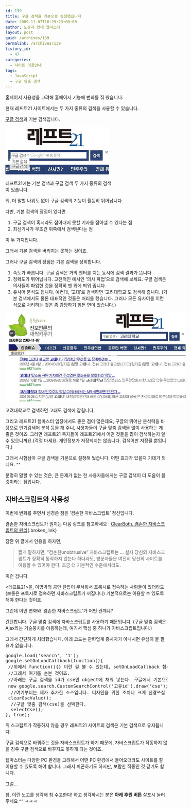 ```yaml
---
id: 139
title: 구글 검색을 기본으로 설정했습니다
date: 2009-11-07T16:29:23+00:00
author: 노동자 연대 웹마스터
layout: post
guid: /archives/139
permalink: /archives/139
tistory_id:
  - 47
categories:
  - 사이트 이용안내
tags:
  - JavaScript
  - 구글 맞춤 검색
---
```

홈페이지 사용성을 고려해 홈페이지 기능에 변화를 줘 봤습니다.

현재 레프트21 사이트에서는 두 가지 종류의 검색을 사용할 수 있습니다.

<a href="/webmaster/29" target="_blank" title="구글 맞춤검색(CSE) 서비스 시작" class="broken_link">구글 검색</a>과 기본 검색입니다.

<div style="width: 332px" class="wp-caption aligncenter">
  <img src="/wp-content/uploads/1/cfile1.uf.15630A484D0847241B6701.jpg" width="322" height="148" alt="레프트21에는 기본 검색과 구글 검색 두 가지 종류의 검색이 있습니다." />
  
  <p class="wp-caption-text">
    레프트21에는 기본 검색과 구글 검색 두 가지 종류의 검색이 있습니다.
  </p>
</div>

뭐, 더 말할 나위도 없이 구글 검색의 기능이 월등히 뛰어납니다.

다만, 기본 검색의 장점이 있다면 

  1. 구글 검색이 혹시라도 잡아내지 못할 기사를 잡아낼 수 있다는 점
  2. 최신기사가 무조건 위쪽에서 검색된다는 점 

이 두 가지입니다.

그래서 기본 검색을 버리지는 못하는 것이죠.

그러나 구글 검색의 장점은 기본 검색을 상회합니다.

  1. 속도가 빠릅니다. 구글 검색은 거의 엔터를 치는 동시에 검색 결과가 뜹니다.
  2. 정확도가 뛰어납니다. 고전적인 예시인 ‘의사 파업’으로 검색해 보세요. 구글 검색은 의사들이 파업한 것을 정확히 맨 위에 띄워 줍니다.
  3. 유사어 분석도 됩니다. 예컨대, ‘고대’로 검색하면 ‘고려대학교’도 검색해 줍니다. (기본 검색에서도 물론 대표적인 것들은 처리를 했습니다. 그러나 모든 유사어를 이런 식으로 처리하는 것은 좀 감당하기 힘든 면이 있습니다.)

<div style="width: 570px" class="wp-caption aligncenter">
  <img src="/wp-content/uploads/1/cfile27.uf.187FC6564D0847244E465D.jpg" width="560" height="277" alt="고려대학교로 검색하면 고대도 검색에 잡힙니다." />
  
  <p class="wp-caption-text">
    고려대학교로 검색하면 고대도 검색에 잡힙니다.
  </p>
</div>

그리고 레프트21 웹마스터 입장에서도 좋은 점이 많은데요, 구글의 뛰어난 분석력을 바탕으로 인기검색어 분석 등을 해 주니, 사용자들이 구글 맞춤 검색을 많이 사용하는 게 좋은 것이죠. 그러면 레프트21 독자들이 레프트21에서 어떤 것들을 많이 검색하는지 알 수 있으니까요.(걱정 마세요. 개인정보가 저장되지는 않습니다. 검색어만 저장될 뿐입니다.)

그래서 시험삼아 구글 검색을 기본으로 설정해 뒀습니다. 어떤 효과가 있을지 기대가 되네요. ^^

분명히 말할 수 있는 것은, 큰 문제가 없는 한 사용자들에게는 구글 검색이 더 도움이 될 것이라는 점입니다.

## 자바스크립트와 사용성

이번에 변화를 주면서 신경쓴 점은 ‘겸손한 자바스크립트’ 정신입니다.

겸손한 자바스크립트가 뭔지는 다음 링크를 참고하세요 :&nbsp;[ClearBoth, 겸손한 자바스크립트의 원리](http://www.clearboth.org/wiki/doku.php?id=reference:opera-wsc:43_the_principles_of_unobtrusive_javascript){.broken_link}

잠깐 위 글에서 인용을 하자면,&nbsp;

> 짧게 말하자면, &ldquo;겸손한unobtrusive&rdquo; 자바스크립트는 &hellip; 설사 당신의 자바스크립트가 정확히 동작하지 않는다 하더라도, 방문자들은 여전히 당신의 사이트를 이용할 수 있어야 한다. 조금 더 기본적인 수준에서라도.

이런 겁니다.

<레프트21>을, 이명박의 공안 탄압이 무서워서 프록시로 접속하는 사람들이 있더라도(보통은 프록시로 접속하면 자바스크립트가 꺼집니다) 기본적으로는 이용할 수 있도록 해야 한다는 것이죠.

그런데 이번 변화와 ‘겸손한 자바스크립트’가 어떤 관계냐?

간단합니다. 구글 맞춤 검색에 자바스크립트를 사용하기 때문입니다. (구글 맞춤 검색은 Ajax라는 기술뭉치를 이용하는데, 여기서 핵심 중 하나가 자바스크립트입니다.)

그래서 간단하게 처리했습니다. 아래 코드는 관련업계 종사자가 아니시면 유심히 볼 필요가 없습니다.

<pre title="code" class="brush: jscript;">google.load('search', '1');
google.setOnLoadCallback(function(){
 //위에서 function(){} 이란 걸 볼 수 있는데, setOnLoadCallback 함수가 실행된 다음 실행할 것들을 지정해 준 부분인 것 같습니다.
 //그래서 여기를 손본 것이죠.
 //아래는 구글 검색을 id가 cse인 object에 채워 넣는다. 구글에서 기본으로 제공하는 소스입니다.
 new google.search.CustomSearchControl('고유id').draw('cse');
  //여기부터는 제가 추가한 소스입니다. 디자인을 위한 조치니 크게 신경쓰실 거 없습니다. submit 버튼에서 '검색'이라는 글자를 지우는 것입니다.
 clearGscValue();
  //구글 맞춤 검색(cse)을 선택한다.
  selectCse();
}, true);</pre>

위 스크립트가 작동하지 않을 경우 레프트21 사이트의 검색은 기본 검색으로 유지됩니다.

구글 검색으로 바꿔주는 것을 자바스크립트가 하기 때문에, 자바스크립트가 작동하지 않을 경우 구글 검색으로 바꾸지도 못하게 되는 것이죠.

웹마스터는 다양한 PC 환경을 고려해서 어떤 PC 환경에서 들어오더라도 사이트를 잘 이용할 수 있도록 해야 합니다. 그래서 피곤하기도 하지만, 보람찬 직종인 것 같기도 합니다.

그럼&#8230;&nbsp;

참, 이런 노고를 생각해 참 수고한다! 하고 생각하시는 분은 **아래 후원 버튼** 살포시 눌러 주세요 ^^ ㅋㅋㅋ